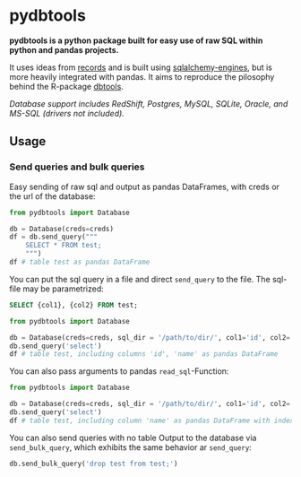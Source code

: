 # pydbtools

**pydbtools is a python package built for easy use of raw SQL within python and pandas projects.**

It uses ideas from [records](https://github.com/kennethreitz/records/) and is built using [sqlalchemy-engines](https://www.sqlalchemy.org/), but is more heavily integrated with pandas. It aims to reproduce the pilosophy behind the R-package [dbtools](https://github.com/INWT/dbtools/).


_Database support includes RedShift, Postgres, MySQL, SQLite, Oracle, and MS-SQL (drivers not included)._

## Usage

### Send queries and bulk queries

Easy sending of raw sql and output as pandas DataFrames, with creds or the url of the database:

```python
from pydbtools import Database

db = Database(creds=creds)
df = db.send_query("""
    SELECT * FROM test;
    """)
df # table test as pandas DataFrame
```

You can put the sql query in a file and direct `send_query` to the file. The sql-file may be parametrized:

```sql
SELECT {col1}, {col2} FROM test;

```

```python
from pydbtools import Database

db = Database(creds=creds, sql_dir = '/path/to/dir/', col1='id', col2='name')
db.send_query('select')
df # table test, including columns 'id', 'name' as pandas DataFrame
```

You can also pass arguments to pandas `read_sql`-Function:

```python
from pydbtools import Database

db = Database(creds=creds, sql_dir = '/path/to/dir/', col1='id', col2='name', index_col='d')
db.send_query('select')
df # table test, including column 'name' as pandas DataFrame with index 'id'
```

You can also send queries with no table Output to the database via `send_bulk_query`, which exhibits the same behavior ar `send_query`:

```python
db.send_bulk_query('drop test from test;')
```
